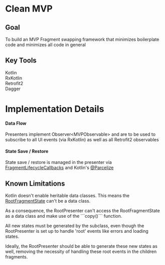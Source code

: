 # Clean MVP 
## Goal
To build an MVP Fragment swapping framework that minimizes boilerplate code and minimizes all code in general

## Key Tools
Kotlin<br>
RxKotlin<br>
Retrofit2<br>
Dagger

# Implementation Details
#### Data Flow
Presenters implement Observer\<MVPObservable> and are to be used to subscribe to all UI events (via RxKotlin) as well as all Retrofit2 observables

#### State Save / Restore
State save / restore is managed in the presenter via <a href="https://developer.android.com/reference/android/support/v4/app/FragmentManager.FragmentLifecycleCallbacks.html">FragmentLifecycleCallbacks</a> and Kotlin's <a href="https://android.jlelse.eu/yet-another-awesome-kotlin-feature-parcelize-5439718ba220">@Parcelize</a>

## Known Limitations
<p>Kotlin doesn't enable heritable data classes. This means the <a href="https://github.com/mitenko/CleanFramework/blob/master/app/src/main/java/com/example/mitenkodavid/cleanframework/state/FragmentStates.kt">RootFragmentState</a> can't be a data class.</p>
<p>As a consequence, the RootPresenter can't access the RootFragmentState as a data class and make use of the ```copy()``` function.
<p>All new states must be generated by the subclass, even though the RootPresenter is set up to handle 'root' events like errors and loading states.</p> 
<p>Ideally, the RootPresenter should be able to generate these new states as well, removing the necessity of handling these root events in the children fragments.</p>